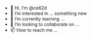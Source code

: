 - 👋 Hi, I’m @ce62d
- 👀 I’m interested in ... something new 
- 🌱 I’m currently learning ...
- 💞️ I’m looking to collaborate on ...
- 📫 How to reach me ...

<!---
ce62d/ce62d is a ✨ special ✨ repository because its `README.md` (this file) appears on your GitHub profile.
You can click the Preview link to take a look at your changes.
--->

